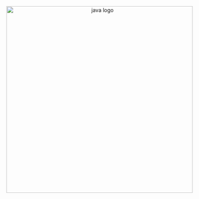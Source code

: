 <div align="center">
  
  <img src="https://github.com/user-attachments/assets/44c6b305-241f-4d80-8285-4ed3d650bcc4" height="500" alt="java logo"  />
</div>
